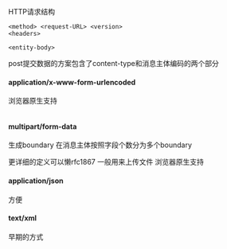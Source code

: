  
 HTTP请求结构

```
<method> <request-URL> <version>
<headers>

<entity-body>
```

post提交数据的方案包含了content-type和消息主体编码的两个部分

#### application/x-www-form-urlencoded
浏览器原生支持
```

```
#### multipart/form-data
生成boundary
在消息主体按照字段个数分为多个boundary

更详细的定义可以懒rfc1867
一般用来上传文件
浏览器原生支持


#### application/json
方便


#### text/xml
早期的方式